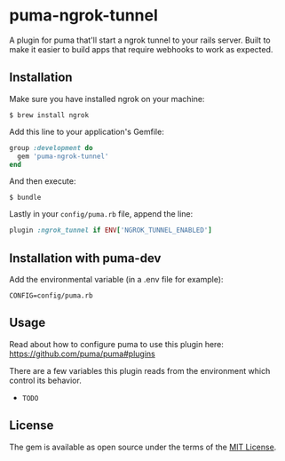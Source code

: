 # puma-ngrok-tunnel

A plugin for puma that'll start a ngrok tunnel to your rails server. Built to make it easier to build apps that require webhooks to work as expected.


## Installation

Make sure you have installed ngrok on your machine:

    $ brew install ngrok

Add this line to your application's Gemfile:

```ruby
group :development do
  gem 'puma-ngrok-tunnel'
end
```

And then execute:

    $ bundle

Lastly in your `config/puma.rb` file, append the line:


```ruby
plugin :ngrok_tunnel if ENV['NGROK_TUNNEL_ENABLED']
```

## Installation with puma-dev

Add the environmental variable (in a .env file for example):

```
CONFIG=config/puma.rb
```

## Usage

Read about how to configure puma to use this plugin here: https://github.com/puma/puma#plugins

There are a few variables this plugin reads from the environment which control its behavior.

* `TODO`


## License

The gem is available as open source under the terms of the [MIT License](http://opensource.org/licenses/MIT).

